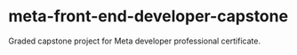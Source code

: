 # meta-front-end-developer-capstone
Graded capstone project for Meta developer professional certificate. 
